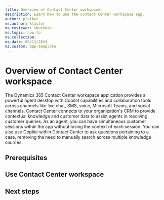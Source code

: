 ```yaml
---
title: Overview of Contact Center workspace
description: Learn how to use the Contact Center workspace app.
author: platkat
ms.author: ktaylor
ms.reviewer: smurkute
ms.topic: how-to
ms.collection: 
ms.date: 06/11/2024
ms.custom: bap-template
---
```


# Overview of Contact Center workspace

The Dynamics 365 Contact Center workspace application provides a powerful agent desktop with Copilot capabilities and collaboration tools across channels like live chat, SMS, voice, Microsoft Teams, and social channels. Contact Center connects to your organization's CRM to provide contextual knowledge and customer data to assist agents in resolving customer queries. As an agent, you can have simultaneous customer sessions within the app without losing the context of each session. You can also use Copilot within Contact Center to ask questions pertaining to a case, removing the need to manually search across multiple knowledge sources.

## Prerequisites

## Use Contact Center workspace



## Next steps


